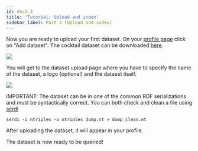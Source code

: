 ```yaml
---
id: doc1.3
title: 'Tutorial: Upload and index'
sidebar_label: Part 3 (Upload and index)
---
```


Now you are ready to upload your first dataset. On your [profile page](https://qanswer-frontend.univ-st-etienne.fr/user/profile) click on "Add dataset".
The cocktail dataset can be downloaded [here](/cocktails.nt).

![](/img/screenshots/profile.png)

You will get to the dataset upload page where you have to specify the name of the dataset, a logo (optional) and the dataset itself.

![](/img/screenshots/Dataset.png)


IMPORTANT: The dataset can be in one of the common RDF serializations and must be syntactically correct. You can both check and clean a file using [serdi](https://drobilla.net/software/serd)

```
serdi -i ntriples -o ntriples dump.nt > dump_clean.nt
```



After uploading the dataset, it will appear in your profile.

The dataset is now ready to be queried!
